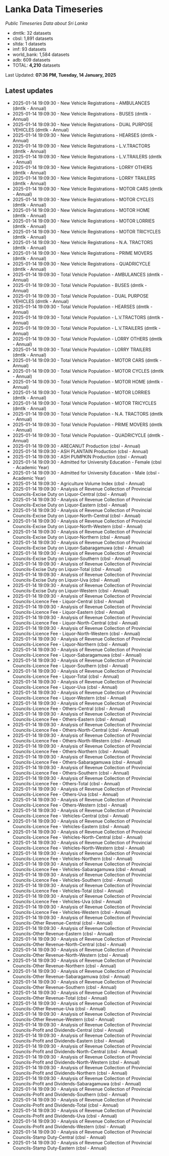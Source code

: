 # Lanka Data Timeseries
*Public Timeseries Data about Sri Lanka*

* dmtlk: 32 datasets
* cbsl: 1,891 datasets
* sltda: 1 datasets
* imf: 93 datasets
* world_bank: 1,584 datasets
* adb: 609 datasets
* TOTAL: **4,210** datasets

Last Updated: **07:36 PM, Tuesday, 14 January, 2025**

## Latest updates

* 2025-01-14 19:09:30 - New Vehicle Registrations - AMBULANCES (dmtlk - Annual)
* 2025-01-14 19:09:30 - New Vehicle Registrations - BUSES (dmtlk - Annual)
* 2025-01-14 19:09:30 - New Vehicle Registrations - DUAL PURPOSE VEHICLES (dmtlk - Annual)
* 2025-01-14 19:09:30 - New Vehicle Registrations - HEARSES (dmtlk - Annual)
* 2025-01-14 19:09:30 - New Vehicle Registrations - L.V.TRACTORS (dmtlk - Annual)
* 2025-01-14 19:09:30 - New Vehicle Registrations - L.V.TRAILERS (dmtlk - Annual)
* 2025-01-14 19:09:30 - New Vehicle Registrations - LORRY OTHERS (dmtlk - Annual)
* 2025-01-14 19:09:30 - New Vehicle Registrations - LORRY TRAILERS (dmtlk - Annual)
* 2025-01-14 19:09:30 - New Vehicle Registrations - MOTOR CARS (dmtlk - Annual)
* 2025-01-14 19:09:30 - New Vehicle Registrations - MOTOR CYCLES (dmtlk - Annual)
* 2025-01-14 19:09:30 - New Vehicle Registrations - MOTOR HOME (dmtlk - Annual)
* 2025-01-14 19:09:30 - New Vehicle Registrations - MOTOR LORRIES (dmtlk - Annual)
* 2025-01-14 19:09:30 - New Vehicle Registrations - MOTOR TRICYCLES (dmtlk - Annual)
* 2025-01-14 19:09:30 - New Vehicle Registrations - N.A. TRACTORS (dmtlk - Annual)
* 2025-01-14 19:09:30 - New Vehicle Registrations - PRIME MOVERS (dmtlk - Annual)
* 2025-01-14 19:09:30 - New Vehicle Registrations - QUADRICYCLE (dmtlk - Annual)
* 2025-01-14 19:09:30 - Total Vehicle Population - AMBULANCES (dmtlk - Annual)
* 2025-01-14 19:09:30 - Total Vehicle Population - BUSES (dmtlk - Annual)
* 2025-01-14 19:09:30 - Total Vehicle Population - DUAL PURPOSE VEHICLES (dmtlk - Annual)
* 2025-01-14 19:09:30 - Total Vehicle Population - HEARSES (dmtlk - Annual)
* 2025-01-14 19:09:30 - Total Vehicle Population - L.V.TRACTORS (dmtlk - Annual)
* 2025-01-14 19:09:30 - Total Vehicle Population - L.V.TRAILERS (dmtlk - Annual)
* 2025-01-14 19:09:30 - Total Vehicle Population - LORRY OTHERS (dmtlk - Annual)
* 2025-01-14 19:09:30 - Total Vehicle Population - LORRY TRAILERS (dmtlk - Annual)
* 2025-01-14 19:09:30 - Total Vehicle Population - MOTOR CARS (dmtlk - Annual)
* 2025-01-14 19:09:30 - Total Vehicle Population - MOTOR CYCLES (dmtlk - Annual)
* 2025-01-14 19:09:30 - Total Vehicle Population - MOTOR HOME (dmtlk - Annual)
* 2025-01-14 19:09:30 - Total Vehicle Population - MOTOR LORRIES (dmtlk - Annual)
* 2025-01-14 19:09:30 - Total Vehicle Population - MOTOR TRICYCLES (dmtlk - Annual)
* 2025-01-14 19:09:30 - Total Vehicle Population - N.A. TRACTORS (dmtlk - Annual)
* 2025-01-14 19:09:30 - Total Vehicle Population - PRIME MOVERS (dmtlk - Annual)
* 2025-01-14 19:09:30 - Total Vehicle Population - QUADRICYCLE (dmtlk - Annual)
* 2025-01-14 19:09:30 - ARECANUT Production (cbsl - Annual)
* 2025-01-14 19:09:30 - ASH PLANTAIN Production (cbsl - Annual)
* 2025-01-14 19:09:30 - ASH PUMPKIN Production (cbsl - Annual)
* 2025-01-14 19:09:30 - Admitted for University Education - Female (cbsl - Academic Year)
* 2025-01-14 19:09:30 - Admitted for University Education - Male (cbsl - Academic Year)
* 2025-01-14 19:09:30 - Agriculture Volume Index (cbsl - Annual)
* 2025-01-14 19:09:30 - Analysis of Revenue Collection of Provincial Councils-Excise Duty on Liquor-Central (cbsl - Annual)
* 2025-01-14 19:09:30 - Analysis of Revenue Collection of Provincial Councils-Excise Duty on Liquor-Eastern (cbsl - Annual)
* 2025-01-14 19:09:30 - Analysis of Revenue Collection of Provincial Councils-Excise Duty on Liquor-North-Central (cbsl - Annual)
* 2025-01-14 19:09:30 - Analysis of Revenue Collection of Provincial Councils-Excise Duty on Liquor-North-Western (cbsl - Annual)
* 2025-01-14 19:09:30 - Analysis of Revenue Collection of Provincial Councils-Excise Duty on Liquor-Northern (cbsl - Annual)
* 2025-01-14 19:09:30 - Analysis of Revenue Collection of Provincial Councils-Excise Duty on Liquor-Sabaragamuwa (cbsl - Annual)
* 2025-01-14 19:09:30 - Analysis of Revenue Collection of Provincial Councils-Excise Duty on Liquor-Southern (cbsl - Annual)
* 2025-01-14 19:09:30 - Analysis of Revenue Collection of Provincial Councils-Excise Duty on Liquor-Total (cbsl - Annual)
* 2025-01-14 19:09:30 - Analysis of Revenue Collection of Provincial Councils-Excise Duty on Liquor-Uva (cbsl - Annual)
* 2025-01-14 19:09:30 - Analysis of Revenue Collection of Provincial Councils-Excise Duty on Liquor-Western (cbsl - Annual)
* 2025-01-14 19:09:30 - Analysis of Revenue Collection of Provincial Councils-Licence Fee - Liquor-Central (cbsl - Annual)
* 2025-01-14 19:09:30 - Analysis of Revenue Collection of Provincial Councils-Licence Fee - Liquor-Eastern (cbsl - Annual)
* 2025-01-14 19:09:30 - Analysis of Revenue Collection of Provincial Councils-Licence Fee - Liquor-North-Central (cbsl - Annual)
* 2025-01-14 19:09:30 - Analysis of Revenue Collection of Provincial Councils-Licence Fee - Liquor-North-Western (cbsl - Annual)
* 2025-01-14 19:09:30 - Analysis of Revenue Collection of Provincial Councils-Licence Fee - Liquor-Northern (cbsl - Annual)
* 2025-01-14 19:09:30 - Analysis of Revenue Collection of Provincial Councils-Licence Fee - Liquor-Sabaragamuwa (cbsl - Annual)
* 2025-01-14 19:09:30 - Analysis of Revenue Collection of Provincial Councils-Licence Fee - Liquor-Southern (cbsl - Annual)
* 2025-01-14 19:09:30 - Analysis of Revenue Collection of Provincial Councils-Licence Fee - Liquor-Total (cbsl - Annual)
* 2025-01-14 19:09:30 - Analysis of Revenue Collection of Provincial Councils-Licence Fee - Liquor-Uva (cbsl - Annual)
* 2025-01-14 19:09:30 - Analysis of Revenue Collection of Provincial Councils-Licence Fee - Liquor-Western (cbsl - Annual)
* 2025-01-14 19:09:30 - Analysis of Revenue Collection of Provincial Councils-Licence Fee - Others-Central (cbsl - Annual)
* 2025-01-14 19:09:30 - Analysis of Revenue Collection of Provincial Councils-Licence Fee - Others-Eastern (cbsl - Annual)
* 2025-01-14 19:09:30 - Analysis of Revenue Collection of Provincial Councils-Licence Fee - Others-North-Central (cbsl - Annual)
* 2025-01-14 19:09:30 - Analysis of Revenue Collection of Provincial Councils-Licence Fee - Others-North-Western (cbsl - Annual)
* 2025-01-14 19:09:30 - Analysis of Revenue Collection of Provincial Councils-Licence Fee - Others-Northern (cbsl - Annual)
* 2025-01-14 19:09:30 - Analysis of Revenue Collection of Provincial Councils-Licence Fee - Others-Sabaragamuwa (cbsl - Annual)
* 2025-01-14 19:09:30 - Analysis of Revenue Collection of Provincial Councils-Licence Fee - Others-Southern (cbsl - Annual)
* 2025-01-14 19:09:30 - Analysis of Revenue Collection of Provincial Councils-Licence Fee - Others-Total (cbsl - Annual)
* 2025-01-14 19:09:30 - Analysis of Revenue Collection of Provincial Councils-Licence Fee - Others-Uva (cbsl - Annual)
* 2025-01-14 19:09:30 - Analysis of Revenue Collection of Provincial Councils-Licence Fee - Others-Western (cbsl - Annual)
* 2025-01-14 19:09:30 - Analysis of Revenue Collection of Provincial Councils-Licence Fee - Vehicles-Central (cbsl - Annual)
* 2025-01-14 19:09:30 - Analysis of Revenue Collection of Provincial Councils-Licence Fee - Vehicles-Eastern (cbsl - Annual)
* 2025-01-14 19:09:30 - Analysis of Revenue Collection of Provincial Councils-Licence Fee - Vehicles-North-Central (cbsl - Annual)
* 2025-01-14 19:09:30 - Analysis of Revenue Collection of Provincial Councils-Licence Fee - Vehicles-North-Western (cbsl - Annual)
* 2025-01-14 19:09:30 - Analysis of Revenue Collection of Provincial Councils-Licence Fee - Vehicles-Northern (cbsl - Annual)
* 2025-01-14 19:09:30 - Analysis of Revenue Collection of Provincial Councils-Licence Fee - Vehicles-Sabaragamuwa (cbsl - Annual)
* 2025-01-14 19:09:30 - Analysis of Revenue Collection of Provincial Councils-Licence Fee - Vehicles-Southern (cbsl - Annual)
* 2025-01-14 19:09:30 - Analysis of Revenue Collection of Provincial Councils-Licence Fee - Vehicles-Total (cbsl - Annual)
* 2025-01-14 19:09:30 - Analysis of Revenue Collection of Provincial Councils-Licence Fee - Vehicles-Uva (cbsl - Annual)
* 2025-01-14 19:09:30 - Analysis of Revenue Collection of Provincial Councils-Licence Fee - Vehicles-Western (cbsl - Annual)
* 2025-01-14 19:09:30 - Analysis of Revenue Collection of Provincial Councils-Other Revenue-Central (cbsl - Annual)
* 2025-01-14 19:09:30 - Analysis of Revenue Collection of Provincial Councils-Other Revenue-Eastern (cbsl - Annual)
* 2025-01-14 19:09:30 - Analysis of Revenue Collection of Provincial Councils-Other Revenue-North-Central (cbsl - Annual)
* 2025-01-14 19:09:30 - Analysis of Revenue Collection of Provincial Councils-Other Revenue-North-Western (cbsl - Annual)
* 2025-01-14 19:09:30 - Analysis of Revenue Collection of Provincial Councils-Other Revenue-Northern (cbsl - Annual)
* 2025-01-14 19:09:30 - Analysis of Revenue Collection of Provincial Councils-Other Revenue-Sabaragamuwa (cbsl - Annual)
* 2025-01-14 19:09:30 - Analysis of Revenue Collection of Provincial Councils-Other Revenue-Southern (cbsl - Annual)
* 2025-01-14 19:09:30 - Analysis of Revenue Collection of Provincial Councils-Other Revenue-Total (cbsl - Annual)
* 2025-01-14 19:09:30 - Analysis of Revenue Collection of Provincial Councils-Other Revenue-Uva (cbsl - Annual)
* 2025-01-14 19:09:30 - Analysis of Revenue Collection of Provincial Councils-Other Revenue-Western (cbsl - Annual)
* 2025-01-14 19:09:30 - Analysis of Revenue Collection of Provincial Councils-Profit and Dividends-Central (cbsl - Annual)
* 2025-01-14 19:09:30 - Analysis of Revenue Collection of Provincial Councils-Profit and Dividends-Eastern (cbsl - Annual)
* 2025-01-14 19:09:30 - Analysis of Revenue Collection of Provincial Councils-Profit and Dividends-North-Central (cbsl - Annual)
* 2025-01-14 19:09:30 - Analysis of Revenue Collection of Provincial Councils-Profit and Dividends-North-Western (cbsl - Annual)
* 2025-01-14 19:09:30 - Analysis of Revenue Collection of Provincial Councils-Profit and Dividends-Northern (cbsl - Annual)
* 2025-01-14 19:09:30 - Analysis of Revenue Collection of Provincial Councils-Profit and Dividends-Sabaragamuwa (cbsl - Annual)
* 2025-01-14 19:09:30 - Analysis of Revenue Collection of Provincial Councils-Profit and Dividends-Southern (cbsl - Annual)
* 2025-01-14 19:09:30 - Analysis of Revenue Collection of Provincial Councils-Profit and Dividends-Total (cbsl - Annual)
* 2025-01-14 19:09:30 - Analysis of Revenue Collection of Provincial Councils-Profit and Dividends-Uva (cbsl - Annual)
* 2025-01-14 19:09:30 - Analysis of Revenue Collection of Provincial Councils-Profit and Dividends-Western (cbsl - Annual)
* 2025-01-14 19:09:30 - Analysis of Revenue Collection of Provincial Councils-Stamp Duty-Central (cbsl - Annual)
* 2025-01-14 19:09:30 - Analysis of Revenue Collection of Provincial Councils-Stamp Duty-Eastern (cbsl - Annual)